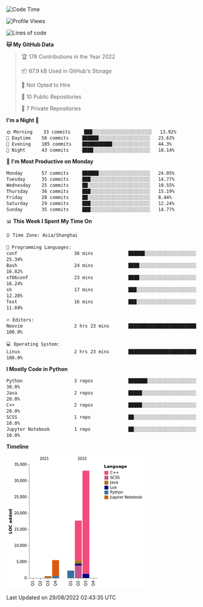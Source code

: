 <!--START_SECTION:waka-->
![Code Time](http://img.shields.io/badge/Code%20Time-22%20hrs%2030%20mins-blue)

![Profile Views](http://img.shields.io/badge/Profile%20Views-0-blue)

![Lines of code](https://img.shields.io/badge/From%20Hello%20World%20I%27ve%20Written-59%20Thousand%20lines%20of%20code-blue)

**🐱 My GitHub Data** 

> 🏆 178 Contributions in the Year 2022
 > 
> 📦 67.9 kB Used in GitHub's Storage 
 > 
> 🚫 Not Opted to Hire
 > 
> 📜 10 Public Repositories 
 > 
> 🔑 7 Private Repositories  
 > 
**I'm a Night 🦉** 

```text
🌞 Morning    33 commits     ███░░░░░░░░░░░░░░░░░░░░░░   13.92% 
🌆 Daytime    56 commits     ██████░░░░░░░░░░░░░░░░░░░   23.63% 
🌃 Evening    105 commits    ███████████░░░░░░░░░░░░░░   44.3% 
🌙 Night      43 commits     ████░░░░░░░░░░░░░░░░░░░░░   18.14%

```
📅 **I'm Most Productive on Monday** 

```text
Monday       57 commits     ██████░░░░░░░░░░░░░░░░░░░   24.05% 
Tuesday      35 commits     ███░░░░░░░░░░░░░░░░░░░░░░   14.77% 
Wednesday    25 commits     ██░░░░░░░░░░░░░░░░░░░░░░░   10.55% 
Thursday     36 commits     ███░░░░░░░░░░░░░░░░░░░░░░   15.19% 
Friday       20 commits     ██░░░░░░░░░░░░░░░░░░░░░░░   8.44% 
Saturday     29 commits     ███░░░░░░░░░░░░░░░░░░░░░░   12.24% 
Sunday       35 commits     ███░░░░░░░░░░░░░░░░░░░░░░   14.77%

```


📊 **This Week I Spent My Time On** 

```text
⌚︎ Time Zone: Asia/Shanghai

💬 Programming Languages: 
conf                     36 mins             ██████░░░░░░░░░░░░░░░░░░░   25.34% 
Bash                     24 mins             ████░░░░░░░░░░░░░░░░░░░░░   16.82% 
xf86conf                 23 mins             ████░░░░░░░░░░░░░░░░░░░░░   16.24% 
sh                       17 mins             ███░░░░░░░░░░░░░░░░░░░░░░   12.28% 
Text                     16 mins             ███░░░░░░░░░░░░░░░░░░░░░░   11.69%

🔥 Editors: 
Neovim                   2 hrs 23 mins       █████████████████████████   100.0%

💻 Operating System: 
Linux                    2 hrs 23 mins       █████████████████████████   100.0%

```

**I Mostly Code in Python** 

```text
Python                   3 repos             ███████░░░░░░░░░░░░░░░░░░   30.0% 
Java                     2 repos             █████░░░░░░░░░░░░░░░░░░░░   20.0% 
C++                      2 repos             █████░░░░░░░░░░░░░░░░░░░░   20.0% 
SCSS                     1 repo              ██░░░░░░░░░░░░░░░░░░░░░░░   10.0% 
Jupyter Notebook         1 repo              ██░░░░░░░░░░░░░░░░░░░░░░░   10.0%

```


**Timeline**

![Chart not found](https://raw.githubusercontent.com/kopp4/kopp4/main/charts/bar_graph.png) 


 Last Updated on 29/08/2022 02:43:35 UTC
<!--END_SECTION:waka-->
